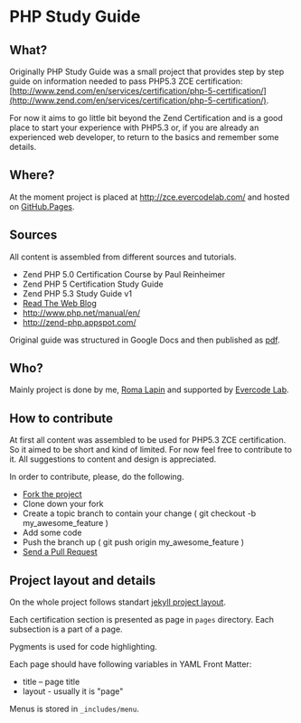 # PHP Study Guide

## What?

Originally PHP Study Guide was a small project that provides step by step guide on information needed to pass PHP5.3 ZCE certification: [http://www.zend.com/en/services/certification/php-5-certification/](http://www.zend.com/en/services/certification/php-5-certification/).

For now it aims to go little bit beyond the Zend Certification and is a good place to start your experience with PHP5.3 or, if you are already an experienced web developer, to return to the basics and remember some details.

## Where?

At the moment project is placed at <http://zce.evercodelab.com/> and hosted on [GitHub.Pages](http://pages.github.com).

## Sources

All content is assembled from different sources and tutorials.

* Zend PHP 5.0 Certification Course by Paul Reinheimer
* Zend PHP 5 Certification Study Guide
* Zend PHP 5.3 Study Guide v1
* [Read The Web Blog](http://readtheweb.info/index.php?s=Zend+PHP+5+Certification+Exam&submit=Go)
* <http://www.php.net/manual/en/>
* <http://zend-php.appspot.com/>

Original guide was structured in Google Docs and then published as [pdf](http://victimofbabylon.com/zce-php-53-study-guide).

## Who?

Mainly project is done by me, [Roma Lapin](https://github.com/memphys) and supported by [Evercode Lab](http://www.evercodelab.com/).

## How to contribute

At first all content was assembled to be used for PHP5.3 ZCE certification. So it aimed to be short and kind of limited. For now feel free to contribute to it. All suggestions to content and design is appreciated.

In order to contribute, please, do the following.

* [Fork the project](http://help.github.com/fork-a-repo/)
* Clone down your fork
* Create a topic branch to contain your change ( git checkout -b my_awesome_feature )
* Add some code
* Push the branch up ( git push origin my_awesome_feature )
* [Send a Pull Request](http://help.github.com/send-pull-requests/)

## Project layout and details

On the whole project follows standart [jekyll project layout](https://github.com/mojombo/jekyll/wiki/usage).

Each certification section is presented as page in `pages` directory. Each subsection is a part of a page.

Pygments is used for code highlighting.

Each page should have following variables in YAML Front Matter:

* title – page title
* layout - usually it is "page"

Menus is stored in `_includes/menu`.
